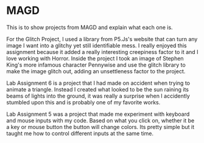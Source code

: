 # MAGD
This is to show projects from MAGD and explain what each one is.

For the Glitch Project, I used a library from P5.Js's website that can turn any image I want into a glitchy yet still identifiable mess. I really enjoyed this assignment because it added a really interesting creepiness factor to it and I love working with Horror. Inside the project I took an image of Stephen King's more infamous character Pennywise and use the glitch library to make the image glitch out, adding an unsettleness factor to the project.

Lab Assignment 6 is a project that I had made on accident when trying to animate a triangle. Instead I created what looked to be the sun raining its beams of lights into the ground, it was really a surprise when I accidently stumbled upon this and is probably one of my favorite works.

Lab Assignment 5 was a project that made me experiment with keyboard and mouse inputs with my code. Based on what you click on, whether it be a key or mouse button the button will change colors. Its pretty simple but it taught me how to control different inputs at the same time. 
